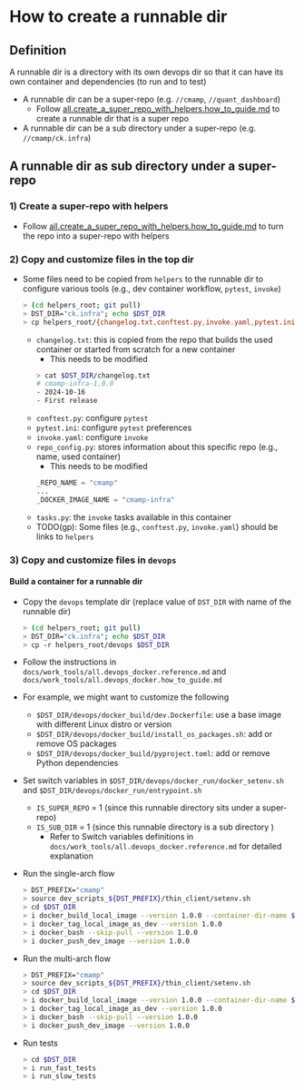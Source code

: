 # How to create a runnable dir

## Definition

A runnable dir is a directory with its own devops dir so that it can have its own container and dependencies (to run and to test)
- A runnable dir can be a super-repo (e.g. `//cmamp`, `//quant_dashboard`)
	- Follow [all.create_a_super_repo_with_helpers.how_to_guide.md](all.create_a_super_repo_with_helpers.how_to_guide.md) to create a runnable dir that is a super repo
- A runnable dir can be a sub directory under a super-repo (e.g. `//cmamp/ck.infra`)

## A runnable dir as sub directory under a super-repo

### 1) Create a super-repo with helpers

- Follow [all.create_a_super_repo_with_helpers.how_to_guide.md](all.create_a_super_repo_with_helpers.how_to_guide.md) to turn the repo into a super-repo with helpers

### 2) Copy and customize files in the top dir

- Some files need to be copied from `helpers` to the runnable dir to
	configure various tools (e.g., dev container workflow, `pytest`, `invoke`)
	```bash
	> (cd helpers_root; git pull)
	> DST_DIR="ck.infra"; echo $DST_DIR
	> cp helpers_root/{changelog.txt,conftest.py,invoke.yaml,pytest.ini,repo_config.py,tasks.py} $DST_DIR
	```
	- `changelog.txt`: this is copied from the repo that builds the used container or
		started from scratch for a new container
		- This needs to be modified
		```bash
		> cat $DST_DIR/changelog.txt
		# cmamp-infra-1.0.0
		- 2024-10-16
		- First release
		```
	- `conftest.py`: configure `pytest`
	- `pytest.ini`: configure `pytest` preferences
	- `invoke.yaml`: configure `invoke`
	- `repo_config.py`: stores information about this specific repo (e.g., name, used
		container)
		- This needs to be modified
		```python
		_REPO_NAME = "cmamp"
		...
		_DOCKER_IMAGE_NAME = "cmamp-infra"
		```
	- `tasks.py`: the `invoke` tasks available in this container
	- TODO(gp): Some files (e.g., `conftest.py`, `invoke.yaml`) should be links to `helpers`

### 3) Copy and customize files in `devops`

#### Build a container for a runnable dir

- Copy the `devops` template dir (replace value of `DST_DIR` with name of the runnable dir)
	```bash
	> (cd helpers_root; git pull)
	> DST_DIR="ck.infra"; echo $DST_DIR
	> cp -r helpers_root/devops $DST_DIR
	```
- Follow the instructions in `docs/work_tools/all.devops_docker.reference.md` and `docs/work_tools/all.devops_docker.how_to_guide.md`
- For example, we might want to customize the following
	- `$DST_DIR/devops/docker_build/dev.Dockerfile`: use a base image with different Linux distro or version
	- `$DST_DIR/devops/docker_build/install_os_packages.sh`: add or remove OS packages
	- `$DST_DIR/devops/docker_build/pyproject.toml`: add or remove Python dependencies

- Set switch variables in `$DST_DIR/devops/docker_run/docker_setenv.sh` and `$DST_DIR/devops/docker_run/entrypoint.sh`
	- `IS_SUPER_REPO` = 1 (since this runnable directory sits under a super-repo)
  - `IS_SUB_DIR` = 1 (since this runnable directory is a sub directory )
	- Refer to Switch variables definitions in `docs/work_tools/all.devops_docker.reference.md` for detailed explanation

- Run the single-arch flow
	```bash
	> DST_PREFIX="cmamp"
	> source dev_scripts_${DST_PREFIX}/thin_client/setenv.sh
	> cd $DST_DIR
	> i docker_build_local_image --version 1.0.0 --container-dir-name $DST_DIR
	> i docker_tag_local_image_as_dev --version 1.0.0
	> i docker_bash --skip-pull --version 1.0.0
	> i docker_push_dev_image --version 1.0.0
	```
- Run the multi-arch flow
	```bash
	> DST_PREFIX="cmamp"
	> source dev_scripts_${DST_PREFIX}/thin_client/setenv.sh
	> cd $DST_DIR
	> i docker_build_local_image --version 1.0.0 --container-dir-name $DST_DIR --multi-arch "linux/amd64,linux/arm64"
	> i docker_tag_local_image_as_dev --version 1.0.0
	> i docker_bash --skip-pull --version 1.0.0
	> i docker_push_dev_image --version 1.0.0
	```

- Run tests 
	```bash
	> cd $DST_DIR
	> i run_fast_tests
	> i run_slow_tests
	```

